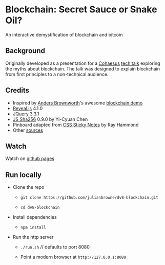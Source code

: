 
# Blockchain: Secret Sauce or Snake Oil?

An interactive demystification of blockchain and bitcoin

## Background

Originally developed as a presentation for a [Cohaesus](https://cohaesus.co.uk/) [tech talk](https://www.eventbrite.co.uk/e/blockchain-secret-sauce-or-snake-oil-tickets-43202281186) exploring the myths about blockchain. The talk was designed to explain blockchain from first principles to a non-technical audience.

## Credits

* Inspired by [Anders Brownworth](https://github.com/anders94)'s awesome [blockchain demo](https://github.com/anders94/blockchain-demo)
* [Reveal.js](https://revealjs.com/) 4.1.0   
* [JQuery](https://jquery.com/) 3.3.1  
* [JS Sha256](https://github.com/emn178/js-sha256.git) 0.9.0 by Yi-Cyuan Chen  
* Pinboard adapted from [CSS Sticky Notes](https://github.com/rheh/CSS-Sticky-Notes.git) by Ray Hammond
* Other [sources](sources.md)

## Watch

Watch on [github pages](https://julianbrowne.github.io/dv8-blockchain/)

## Run locally

* Clone the repo

	* `git clone https://github.com/julianbrowne/dv8-blockchain.git`   

	* `cd dv8-blockchain`   

* Install dependencies

	* `npm install`

* Run the http server

	* `./run.sh` // defaults to port 8080

	* Point a modern browser at `http://127.0.0.1:8080`
